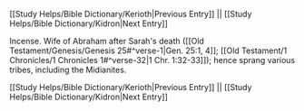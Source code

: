 [[Study Helps/Bible Dictionary/Kerioth|Previous Entry]]  ||  [[Study Helps/Bible Dictionary/Kidron|Next Entry]]

 Incense. Wife of Abraham after Sarah's death ([[Old Testament/Genesis/Genesis 25#^verse-1|Gen. 25:1, 4]]; [[Old Testament/1 Chronicles/1 Chronicles 1#^verse-32|1 Chr. 1:32-33]]); hence sprang various tribes, including the Midianites.

[[Study Helps/Bible Dictionary/Kerioth|Previous Entry]]  ||  [[Study Helps/Bible Dictionary/Kidron|Next Entry]]